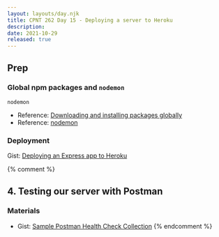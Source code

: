 ```yaml
---
layout: layouts/day.njk
title: CPNT 262 Day 15 - Deploying a server to Heroku
description: 
date: 2021-10-29
released: true
---
```


## Prep
### Global npm packages and `nodemon`
`nodemon`
- Reference: [Downloading and installing packages globally](https://docs.npmjs.com/downloading-and-installing-packages-globally)
- Reference: [nodemon](https://www.npmjs.com/package/nodemon)

### Deployment
Gist: [Deploying an Express app to Heroku](https://gist.github.com/acidtone/0e02f60221468344482722fe9dcc7fba)

{% comment %}

## 4. Testing our server with Postman
### Materials
- Gist: [Sample Postman Health Check Collection](https://gist.github.com/acidtone/bbcd40dc57774dfd0b01ddf3745e905b)
{% endcomment %}